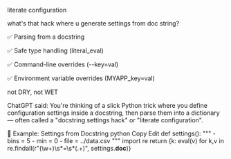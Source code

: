 literate configuration

what's that hack where  u  generate settings 
from doc string?


✅ Parsing from a docstring

✅ Safe type handling (literal_eval)

✅ Command-line overrides (--key=val)

✅ Environment variable overrides (MYAPP_key=val)

not DRY, not WET

ChatGPT said:
You're thinking of a slick Python trick where you 
define configuration settings inside a docstring, 
then parse them into a dictionary — often called a 
"docstring settings hack" or "literate configuration".

🧪 Example: Settings from Docstring
python
Copy
Edit
def settings():
    """
    - bins = 5
    - min  = 0
    - file = ../data.csv
    """
    import re
    return {k: eval(v) for k,v in re.findall(r"(\w+)\s*=\s*(.+)", settings.__doc__)}
